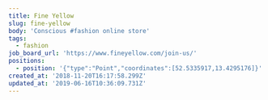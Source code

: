 ```yaml
---
title: Fine Yellow
slug: fine-yellow
body: 'Conscious #fashion online store'
tags:
  - fashion
job_board_url: 'https://www.fineyellow.com/join-us/'
positions:
  - position: '{"type":"Point","coordinates":[52.5335917,13.4295176]}'
created_at: '2018-11-20T16:17:58.299Z'
updated_at: '2019-06-16T10:36:09.731Z'
---
```


